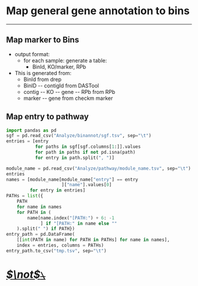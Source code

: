 <!--
 * @Date: 2021-11-16 13:34:23
 * @LastEditors: Hwrn
 * @LastEditTime: 2021-11-22 11:26:32
 * @FilePath: /2021_09-MT10kSW/Analyze/binannot/README.md
 * @Description:
-->
Map general gene annotation to bins
===

---
## Map marker to Bins
- output format:
    - for each sample: generate a table:
        - BinId, KO/marker, RPb
- This is generated from:
    - BinId from drep
    - BinID -- contigId from DASTool
    - contig -- KO -- gene -- RPb from RPb
    - marker -- gene from checkm marker

## Map entry to pathway
```python
import pandas as pd
sgf = pd.read_csv("Analyze/binannot/sgf.tsv", sep="\t")
entries = [entry
           for paths in sgf[sgf.columns[1:]].values
           for path in paths if not pd.isna(path)
           for entry in path.split(", ")]

module_name = pd.read_csv("Analyze/pathway/module_name.tsv", sep="\t")
entries
names = [module_name[module_name["entry"] == entry
                     ]["name"].values[0]
         for entry in entries]
PATHs = list({
    PATH
    for name in names
    for PATH in (
        name[name.index("[PATH:") + 6: -1
             ] if "[PATH:" in name else ""
    ).split(" ") if PATH})
entry_path = pd.DataFrame(
    [[int(PATH in name) for PATH in PATHs] for name in names],
    index = entries, columns = PATHs)
entry_path.to_csv("tmp.tsv", sep="\t")
```


# [***$\not$<!-- @Hwrn -->*~~`\`~~**](README.md)
